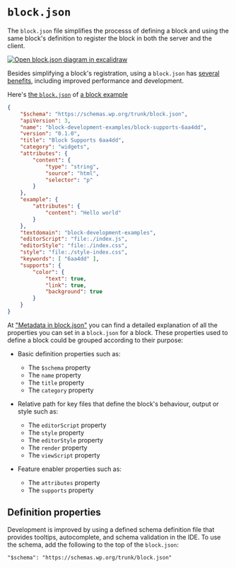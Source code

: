 # `block.json`

The `block.json` file simplifies the processs of defining a block and using the same block's definition to register the block in both the server and the client.

[![Open block.json diagram in excalidraw](https://developer.wordpress.org/files/2023/11/block-json.png)](https://excalidraw.com/#json=v1GrIkGsYGKv8P14irBy6,Yy0vl8q7DTTL2VsH5Ww27A "Open block.json diagram in excalidraw")

Besides simplifying a block's registration, using a `block.json` has [several benefits](https://developer.wordpress.org/block-editor/reference-guides/block-api/block-metadata/#benefits-using-the-metadata-file), including improved performance and development.

Here's [the `block.json`](https://github.com/WordPress/block-development-examples/blob/trunk/plugins/block-supports-6aa4dd/src/block.json) of [a block example](https://github.com/WordPress/block-development-examples/tree/trunk/plugins/block-supports-6aa4dd) 

```json
{
	"$schema": "https://schemas.wp.org/trunk/block.json",
	"apiVersion": 3,
	"name": "block-development-examples/block-supports-6aa4dd",
	"version": "0.1.0",
	"title": "Block Supports 6aa4dd",
	"category": "widgets",
	"attributes": {
		"content": {
			"type": "string",
			"source": "html",
			"selector": "p"
		}
	},
	"example": {
		"attributes": {
			"content": "Hello world"
		}
	},
	"textdomain": "block-development-examples",
	"editorScript": "file:./index.js",
	"editorStyle": "file:./index.css",
	"style": "file:./style-index.css",
	"keywords": [ "6aa4dd" ],
	"supports": {
		"color": {
			"text": true,
			"link": true,
			"background": true
		}
	}
}
```

At ["Metadata in block.json"](https://developer.wordpress.org/block-editor/reference-guides/block-api/block-metadata/#benefits-using-the-metadata-file) you can find a detailed explanation of all the properties you can set in a `block.json` for a block. These properties used to define a block could be grouped according to their purpose:

- Basic definition properties such as:
	- The `$schema` property
	- The `name` property
	- The `title` property
	- The `category` property

- Relative path for key files that define the block's behaviour, output or style such as:
	- The `editorScript` property
	- The `style` property
	- The `editorStyle` property
	- The `render` property
	- The `viewScript` property

- Feature enabler properties such as:
	- The `attributes` property
	- The `supports` property


## Definition properties

Development is improved by using a defined schema definition file that provides tooltips, autocomplete, and schema validation in the IDE. To use the schema, add the following to the top of the `block.json`:

```
"$schema": "https://schemas.wp.org/trunk/block.json"
```






